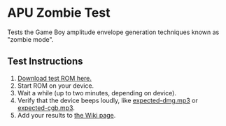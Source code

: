 # APU Zombie Test

Tests the Game Boy amplitude envelope generation techniques known as "zombie mode".

## Test Instructions

1. [Download test ROM here.](https://github.com/jkotlinski/apu-zombie-test/releases)
2. Start ROM on your device.
3. Wait a while (up to two minutes, depending on device).
4. Verify that the device beeps loudly, like [expected-dmg.mp3](expected-dmg.mp3) or [expected-cgb.mp3](expected-cgb.mp3).
5. Add your results to [the Wiki page](https://github.com/jkotlinski/apu-zombie-test/wiki).
